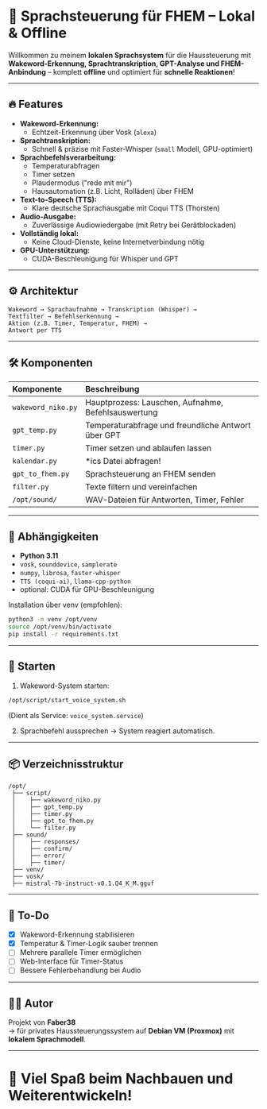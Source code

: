 
# 📢 Sprachsteuerung für FHEM – Lokal & Offline

Willkommen zu meinem **lokalen Sprachsystem** für die Haussteuerung mit **Wakeword-Erkennung, Sprachtranskription, GPT-Analyse und FHEM-Anbindung** – komplett **offline** und optimiert für **schnelle Reaktionen**!

---

## 🔥 Features

- **Wakeword-Erkennung:**  
  - Echtzeit-Erkennung über Vosk (`alexa`)
- **Sprachtranskription:**  
  - Schnell & präzise mit Faster-Whisper (`small` Modell, GPU-optimiert)
- **Sprachbefehlsverarbeitung:**  
  - Temperaturabfragen
  - Timer setzen
  - Plaudermodus ("rede mit mir")
  - Hausautomation (z.B. Licht, Rolläden) über FHEM
- **Text-to-Speech (TTS):**  
  - Klare deutsche Sprachausgabe mit Coqui TTS (Thorsten)
- **Audio-Ausgabe:**  
  - Zuverlässige Audiowiedergabe (mit Retry bei Gerätblockaden)
- **Vollständig lokal:**  
  - Keine Cloud-Dienste, keine Internetverbindung nötig
- **GPU-Unterstützung:**  
  - CUDA-Beschleunigung für Whisper und GPT

---

## ⚙️ Architektur

```text
Wakeword → Sprachaufnahme → Transkription (Whisper) → 
Textfilter → Befehlserkennung → 
Aktion (z.B. Timer, Temperatur, FHEM) → 
Antwort per TTS
```

---

## 🛠️ Komponenten

| Komponente          | Beschreibung |
|:--------------------|:--------------|
| `wakeword_niko.py`   | Hauptprozess: Lauschen, Aufnahme, Befehlsauswertung |
| `gpt_temp.py`        | Temperaturabfrage und freundliche Antwort über GPT |
| `timer.py`           | Timer setzen und ablaufen lassen |
| `kalendar.py`        | *ics Datei abfragen! |
| `gpt_to_fhem.py`     | Sprachsteuerung an FHEM senden |
| `filter.py`          | Texte filtern und vereinfachen |
| `/opt/sound/`        | WAV-Dateien für Antworten, Timer, Fehler |

---

## 🧰 Abhängigkeiten

- **Python 3.11**
- `vosk`, `sounddevice`, `samplerate`
- `numpy`, `librosa`, `faster-whisper`
- `TTS (coqui-ai)`, `llama-cpp-python`
- optional: CUDA für GPU-Beschleunigung

Installation über venv (empfohlen):

```bash
python3 -m venv /opt/venv
source /opt/venv/bin/activate
pip install -r requirements.txt
```

---

## 🏁 Starten

1. Wakeword-System starten:

```bash
/opt/script/start_voice_system.sh
```

(Dient als Service: `voice_system.service`)

2. Sprachbefehl aussprechen → System reagiert automatisch.

---

## 📦 Verzeichnisstruktur

```text
/opt/
 ├── script/
 │    ├── wakeword_niko.py
 │    ├── gpt_temp.py
 │    ├── timer.py
 │    ├── gpt_to_fhem.py
 │    └── filter.py
 ├── sound/
 │    ├── responses/
 │    ├── confirm/
 │    ├── error/
 │    ├── timer/
 ├── venv/
 ├── vosk/
 ├── mistral-7b-instruct-v0.1.Q4_K_M.gguf
```

---

## 🧹 To-Do

- [x] Wakeword-Erkennung stabilisieren
- [x] Temperatur & Timer-Logik sauber trennen
- [ ] Mehrere parallele Timer ermöglichen
- [ ] Web-Interface für Timer-Status
- [ ] Bessere Fehlerbehandlung bei Audio

---

## 🧑‍💻 Autor

Projekt von **Faber38**  
→ für privates Haussteuerungssystem auf **Debian VM (Proxmox)** mit **lokalem Sprachmodell**.

---

# 🚀 Viel Spaß beim Nachbauen und Weiterentwickeln!
